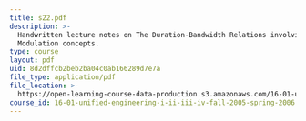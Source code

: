 ```yaml
---
title: s22.pdf
description: >-
  Handwritten lecture notes on The Duration-Bandwidth Relations involving basic
  Modulation concepts.
type: course
layout: pdf
uid: 8d2dffcb2beb2ba04c0ab166289d7e7a
file_type: application/pdf
file_location: >-
  https://open-learning-course-data-production.s3.amazonaws.com/16-01-unified-engineering-i-ii-iii-iv-fall-2005-spring-2006/8d2dffcb2beb2ba04c0ab166289d7e7a_s22.pdf
course_id: 16-01-unified-engineering-i-ii-iii-iv-fall-2005-spring-2006
---
```

